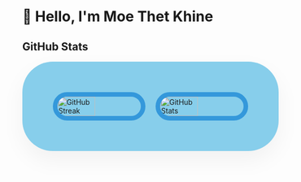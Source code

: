 
# 👋 Hello, I'm Moe Thet Khine
## GitHub Stats

<!-- <div style="display: flex; flex-direction: row; justify-content: center; align-items: center; max-width: 1200px; margin: 0 auto; gap: 20px;">
    <img src="https://streak-stats.demolab.com?user=MoeThetKhine&theme=tokyonight&date_format=j%20M%5B%20Y%5D&start_date=2024-11-01&card_width=450&cache_seconds=60" alt="GitHub Streak" style="width: 45%;"/>
    <img src="https://github-readme-stats.vercel.app/api?username=MoeThetKhine&show_icons=true&count_private=true&hide=contribs&theme=tokyonight&icon_color=ff7f50&card_width=450" alt="GitHub Stats" style="width: 45%;"/>
</div> -->

<div style="display: flex; flex-direction: row; justify-content: center; align-items: center; max-width: 1200px; margin: 0 auto; gap: 20px; background-color: #87ceeb; padding: 60px; border-radius: 60px; box-shadow: 0 18px 45px rgba(0, 0, 0, 0.05);">
    <!-- GitHub Streak -->
    <img src="https://streak-stats.demolab.com?user=MoeThetKhine&theme=radical&date_format=j%20M%5B%20Y%5D&card_width=450&cache_seconds=1800" 
         alt="GitHub Streak" 
         style="
             width: 45%; 
             border: 9px solid #3498db; 
             border-radius: 60px; 
         "
    />
    <!-- GitHub Stats -->
    <img src="https://github-readme-stats.vercel.app/api?username=MoeThetKhine&show_icons=true&count_private=true&hide=contribs=false&theme=radical&icon_color=3498db&card_width=450&cache_seconds=1800" 
         alt="GitHub Stats" 
         style="
             width: 45%; 
             border: 9px solid #3498db; 
             border-radius: 60px; 
         "
    />
</div>
